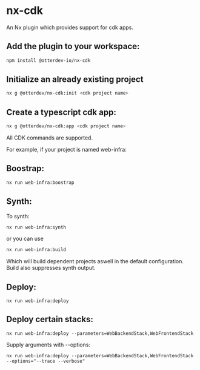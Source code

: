 # nx-cdk

An Nx plugin which provides support for cdk apps.

## Add the plugin to your workspace:

```sh
npm install @otterdev-io/nx-cdk
```

## Initialize an already existing project

```sh
nx g @otterdev/nx-cdk:init <cdk project name>
```

## Create a typescript cdk app:

```sh
nx g @otterdev/nx-cdk:app <cdk project name>
```

All CDK commands are supported.

For example, if your project is named web-infra:
## Boostrap:

```sh
nx run web-infra:boostrap
```

## Synth:

To synth:

```sh
nx run web-infra:synth
```

or you can use

```sh
nx run web-infra:build
```

Which will build dependent projects aswell in the default configuration. Build also suppresses synth output.

## Deploy:
```
nx run web-infra:deploy 
```

## Deploy certain stacks:
```
nx run web-infra:deploy --parameters=WebBackendStack,WebFrontendStack
```

Supply arguments with --options:

```
nx run web-infra:deploy --parameters=WebBackendStack,WebFrontendStack --options="--trace --verbose"
```
